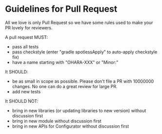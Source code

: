 # Guidelines for Pull Request

All we love is only Pull Request so we have some rules used to make your PR lovely for reviewers.

A pull request MUST:

- pass all tests
- pass checkstyle (enter "gradle spotlessApply" to auto-apply checkstyle fix)
- have a name starting with "OHARA-XXX" or "Minor:"

It SHOULD:

- be as small in scope as possible. Please don't file a PR with 10000000 changes. No one can do a great review for large PR.
- add new tests

It SHOULD NOT:

- bring in new libraries (or updating libraries to new version) without discussion first
- bring in new module without discussion first
- bring in new APIs for Configurator without discussion first